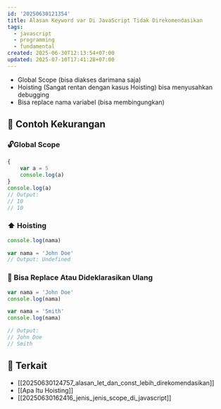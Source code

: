 ```yaml
---
id: '20250630121354'
title: Alasan Keyword var Di JavaScript Tidak Direkomendasikan
tags:
  - javascript
  - programming
  - fundamental
created: 2025-06-30T12:13:54+07:00
updated: 2025-07-10T17:41:28+07:00
---
```


- Global Scope (bisa diakses darimana saja)
- Hoisting (Sangat rentan dengan kasus Hoisting) bisa menyusahkan debugging
- Bisa replace nama variabel (bisa membingungkan)

## 😬 Contoh Kekurangan

### 🔓Global Scope

```javascript
{
	var a = 5
	console.log(a)
}
console.log(a)
// Output:
// 10
// 10
```

### ⬆️ Hoisting

```javascript
console.log(nama)

var nama = 'John Doe'
// Output: Undefined
```

### 📝 Bisa Replace Atau Dideklarasikan Ulang

```javascript
var nama = 'John Doe'
console.log(nama)

var nama = 'Smith'
console.log(nama)

// Output:
// John Doe
// Smith
```

## 🔗 Terkait

- [[20250630124757_alasan_let_dan_const_lebih_direkomendasikan]]
- [[Apa Itu Hoisting]]
- [[20250630162416_jenis_jenis_scope_di_javascript]]
